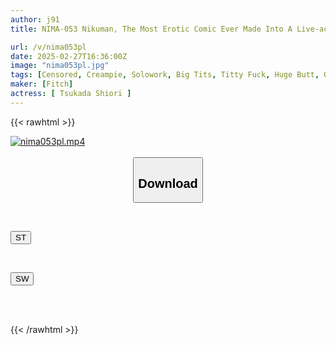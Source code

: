 ```yaml
---
author: j91
title: NIMA-053 Nikuman, The Most Erotic Comic Ever Made Into A Live-action Film! A Slightly Ugly Girl Who Ruins People - A Girlfriend With A 40-point Face And A 120-point Body, Shiori Tsukada

url: /v/nima053pl
date: 2025-02-27T16:36:00Z
image: "nima053pl.jpg"
tags: [Censored, Creampie, Solowork, Big Tits, Titty Fuck, Huge Butt, Original Collaboration	]
maker: [Fitch]
actress: [ Tsukada Shiori ]
---
```



{{< rawhtml >}}

<div class="video" data-videoid="klkLXM8zMehOLJ1">
    <a href="javascript:;">
        <img src="/v/nima053pl/nima053pl.jpg" width="WIDTH" height="HEIGHT" alt="nima053pl.mp4" loading="lazy">
    </a>
</div>

<script type="text/javascript" src="https://j91.asia/asset/on-demand-st.js"></script>

<br>
  <link rel="stylesheet" href="https://j91.asia/asset/bs5.css">
  
  <center>
  <button class="btn btn-primary" type="button" data-bs-toggle="collapse" data-bs-target=".multi-collapse" aria-expanded="false" aria-controls="multiCollapseExample1 multiCollapseExample2"><h2>Download</h2></button></center>
</p>
<div class="row">
  <div class="col">
    <div class="collapse multi-collapse" id="multiCollapseExample1">
      <div class="card card-body">
	      	      <br>
<div class="buttons">  
<p><a href="/v/nima053pl/st.html" target="_blank"><button class="btn-hover color-3"><i class="fa fa-download"></i> ST</button></a></p></div>
    </div>
  </div>
</div>
  <div class="col">
    <div class="collapse multi-collapse" id="multiCollapseExample2">
      <div class="card card-body">
	      <br>
<div class="buttons">
<p><a href="/v/nima053pl/sw.html" target="_blank"><button class="btn-hover color-2"><i class="fa fa-download"></i> SW</button></a></p></div>
<br><br>
      </div>
    </div>
  </div>
</div>

{{< /rawhtml >}}